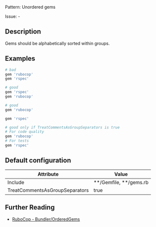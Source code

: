 Pattern: Unordered gems

Issue: -

## Description

Gems should be alphabetically sorted within groups.

## Examples

```ruby
# bad
gem 'rubocop'
gem 'rspec'

# good
gem 'rspec'
gem 'rubocop'

# good
gem 'rubocop'

gem 'rspec'

# good only if TreatCommentsAsGroupSeparators is true
# For code quality
gem 'rubocop'
# For tests
gem 'rspec'
```

## Default configuration

Attribute | Value
--- | ---
Include | \*\*/Gemfile, \*\*/gems.rb
TreatCommentsAsGroupSeparators | true

## Further Reading

* [RuboCop - Bundler/OrderedGems](https://rubocop.readthedocs.io/en/latest/cops_bundler/#bundlerorderedgems)

